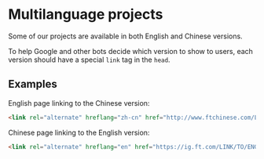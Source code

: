 # Multilanguage projects

Some of our projects are available in both English and Chinese versions.

To help Google and other bots decide which version to show to users, each version should have a special `link` tag in the `head`.

## Examples

English page linking to the Chinese version:

```html
<link rel="alternate" hreflang="zh-cn" href="http://www.ftchinese.com/LINK/TO/CHINESE/VERSION">
```

Chinese page linking to the English version:

```html
<link rel="alternate" hreflang="en" href="https://ig.ft.com/LINK/TO/ENGLISH/VERSION">`
```
